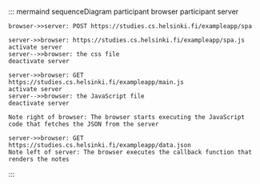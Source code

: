 ::: mermaind
sequenceDiagram
participant browser
participant server

    browser->>server: POST https://studies.cs.helsinki.fi/exampleapp/spa

    server->>browser: https://studies.cs.helsinki.fi/exampleapp/spa.js
    activate server
    server-->>browser: the css file
    deactivate server

    server->>browser: GET https://studies.cs.helsinki.fi/exampleapp/main.js
    activate server
    server-->>browser: the JavaScript file
    deactivate server

    Note right of browser: The browser starts executing the JavaScript code that fetches the JSON from the server

    server->>browser: GET https://studies.cs.helsinki.fi/exampleapp/data.json
    Note left of server: The browser executes the callback function that renders the notes

:::
